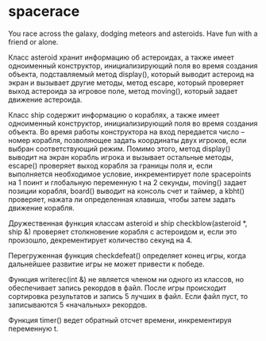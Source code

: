 # spacerace
You race across the galaxy, dodging meteors and asteroids. Have fun with a friend or alone.

Класс asteroid хранит информацию об астероидах, а также имеет одноименный конструктор, инициализирующий поля во время создания объекта, подставляемый метод display(), который выводит астероид на экран и вызывает другие методы, метод escape, который проверяет выход астероида за игровое поле, метод moving(), который задает движение астероида.

Класс ship содержит информацию о кораблях, а также имеет одноименный конструктор, инициализирующий поля во время создания объекта. Во время работы конструктора на вход передается число – номер корабля, позволяющее задать координаты двух игроков, если выбран соответствующий режим. Помимо этого, метод display() выводит на экран корабль игрока и вызывает остальные методы, escape() проверяет выход корабля за границы поля и, если выполняется необходимое условие, инкрементирует поле spacepoints на 1 поинт и глобальную переменную t на 2 секунды, moving() задает позиции корабля, board() выводит на консоль счет и таймер, а kbht() проверяет, нажата ли определенная клавиша, чтобы затем задать движение корабля.

Дружественная функция классам asteroid и ship checkblow(asteroid *, ship &) проверяет столкновение корабля с астероидом и, если это произошло, декрементирует количество секунд на 4. 

Перегруженная функция checkdefeat() определяет конец игры, когда дальнейшее развитие игры не может привести к победе.

Функция writerec(int &) не является членом ни одного из классов, но обеспечивает запись рекордов в файл. После игры происходит сортировка результатов и запись 5 лучших в файл. Если файл пуст, то записываются 5 «начальных» рекордов.

Функция timer() ведет обратный отсчет времени, инкрементируя переменную t. 
